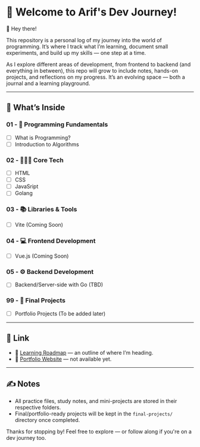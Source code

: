 # 🚀 Welcome to Arif's Dev Journey!

👋 Hey there!

This repository is a personal log of my journey into the world of programming. It’s where I track what I’m learning, document small experiments, and build up my skills — one step at a time.

As I explore different areas of development, from frontend to backend (and everything in between), this repo will grow to include notes, hands-on projects, and reflections on my progress. It’s an evolving space — both a journal and a learning playground.

---

## 📁 What’s Inside

### 01 - 🔑 Programming Fundamentals
- [ ] What is Programming?
- [ ] Introduction to Algorithms

### 02 - 👨🏻‍💻 Core Tech
- [ ] HTML
- [ ] CSS
- [ ] JavaSript
- [ ] Golang

### 03 - 📚 Libraries & Tools
- [ ] Vite (Coming Soon)

### 04 - 💻 Frontend Development
- [ ] Vue.js (Coming Soon)

### 05 - ⚙️ Backend Development
- [ ] Backend/Server-side with Go (TBD)

### 99 - 💎 Final Projects
- [ ] Portfolio Projects (To be added later)

---

## 🔗 Link

- 📌 [Learning Roadmap](./00-roadmap.md) — an outline of where I’m heading.
- 🙅 [Portfolio Website](https://github.com/arifrizqy) — not available yet.

---

## ✍️ Notes

- All practice files, study notes, and mini-projects are stored in their respective folders.
- Final/portfolio-ready projects will be kept in the `final-projects/` directory once completed.

Thanks for stopping by! Feel free to explore — or follow along if you're on a dev journey too.
